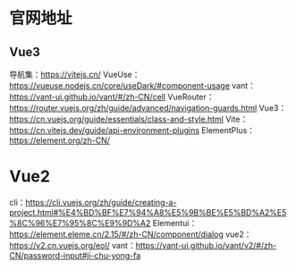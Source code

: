 # 官网地址

## Vue3
导航集：https://vitejs.cn/
VueUse：https://vueuse.nodejs.cn/core/useDark/#component-usage
vant：https://vant-ui.github.io/vant/#/zh-CN/cell
VueRouter：https://router.vuejs.org/zh/guide/advanced/navigation-guards.html
Vue3：https://cn.vuejs.org/guide/essentials/class-and-style.html
Vite：https://cn.vitejs.dev/guide/api-environment-plugins
ElementPlus：https://element.org/zh-CN/

# Vue2
cli：https://cli.vuejs.org/zh/guide/creating-a-project.html#%E4%BD%BF%E7%94%A8%E5%9B%BE%E5%BD%A2%E5%8C%96%E7%95%8C%E9%9D%A2
Elementui：https://element.eleme.cn/2.15/#/zh-CN/component/dialog
vue2：https://v2.cn.vuejs.org/eol/
vant：https://vant-ui.github.io/vant/v2/#/zh-CN/password-input#ji-chu-yong-fa